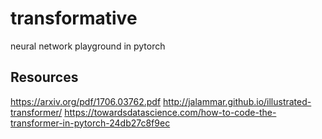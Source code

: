 # transformative
neural network playground in pytorch

## Resources
https://arxiv.org/pdf/1706.03762.pdf
http://jalammar.github.io/illustrated-transformer/
https://towardsdatascience.com/how-to-code-the-transformer-in-pytorch-24db27c8f9ec
